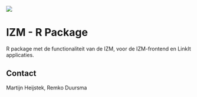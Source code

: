 ![](https://badgen.net/badge/shintolabs/production/green)
# IZM - R Package


R package met de functionaliteit van de IZM, voor de IZM-frontend en LinkIt applicaties.



## Contact

Martijn Heijstek, Remko Duursma
